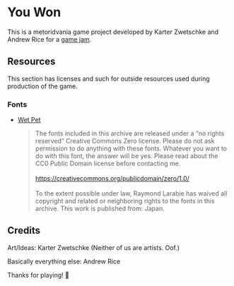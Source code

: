 # You Won

This is a metoridvania game project developed by Karter Zwetschke and Andrew Rice for a [game jam](https://itch.io/jam/metroidvania-month-26).

## Resources

This section has licenses and such for outside resources used during production of the game.

### Fonts

 - [Wet Pet](https://www.dafont.com/wet-pet.font?text=asadfsa)
	 > The fonts included in this archive are released under a “no rights reserved” Creative Commons Zero license.  Please do not ask permission to do anything with these fonts. Whatever you want to do with this font, the answer will be yes. Please read about the CC0 Public Domain license before contacting me.<br/><br/>
	 > https://creativecommons.org/publicdomain/zero/1.0/<br/><br/>
	 > To the extent possible under law, Raymond Larabie has waived all copyright and related or neighboring rights to the fonts in this archive. This work is published from: Japan.

## Credits

Art/Ideas: Karter Zwetschke (Neither of us are artists. Oof.)

Basically everything else: Andrew Rice

Thanks for playing! :tada: